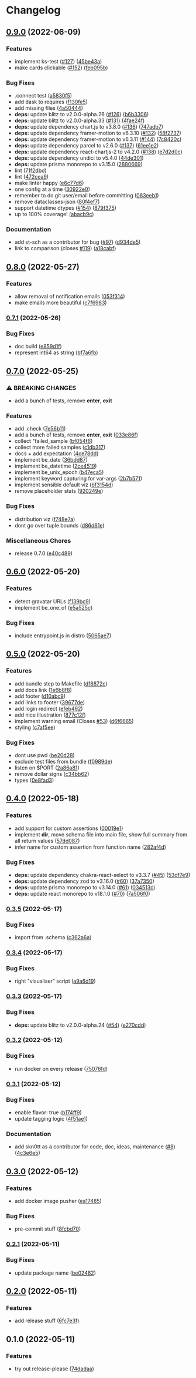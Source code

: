 # Changelog

## [0.9.0](https://github.com/Skn0tt/datapact/compare/v0.8.0...v0.9.0) (2022-06-09)


### Features

* implement ks-test ([#127](https://github.com/Skn0tt/datapact/issues/127)) ([45be43a](https://github.com/Skn0tt/datapact/commit/45be43a67fc28ec9d21b673b436e7f054e0ebbf2))
* make cards clickable ([#152](https://github.com/Skn0tt/datapact/issues/152)) ([feb095b](https://github.com/Skn0tt/datapact/commit/feb095bf1c498e6aaec4320845c3060e872dd210))


### Bug Fixes

* .connect test ([a5830f5](https://github.com/Skn0tt/datapact/commit/a5830f55e23a8a29ef30d1fb754f9fc8836d4f8c))
* add dask to requires ([f130fe5](https://github.com/Skn0tt/datapact/commit/f130fe5a585a5c09a361fca9caef6a29db6bf481))
* add missing files ([4a50444](https://github.com/Skn0tt/datapact/commit/4a504449ca7fb9a89e3ccfdd261a23183816f1a6))
* **deps:** update blitz to v2.0.0-alpha.26 ([#126](https://github.com/Skn0tt/datapact/issues/126)) ([b6b3306](https://github.com/Skn0tt/datapact/commit/b6b33063b5b39102dab3c29dfc24f37628417cd2))
* **deps:** update blitz to v2.0.0-alpha.33 ([#131](https://github.com/Skn0tt/datapact/issues/131)) ([4fae24f](https://github.com/Skn0tt/datapact/commit/4fae24fffeb326a9be22d12637eaf9361e4e34b1))
* **deps:** update dependency chart.js to v3.8.0 ([#136](https://github.com/Skn0tt/datapact/issues/136)) ([747adb7](https://github.com/Skn0tt/datapact/commit/747adb766b46090fef02ff08737f455d584527b9))
* **deps:** update dependency framer-motion to v6.3.10 ([#132](https://github.com/Skn0tt/datapact/issues/132)) ([58f2737](https://github.com/Skn0tt/datapact/commit/58f2737baafa41c81f095fd212593d5e003f4b31))
* **deps:** update dependency framer-motion to v6.3.11 ([#144](https://github.com/Skn0tt/datapact/issues/144)) ([7c8420c](https://github.com/Skn0tt/datapact/commit/7c8420c392e06ecab1ca6d2e6666b7e843b14e80))
* **deps:** update dependency parcel to v2.6.0 ([#137](https://github.com/Skn0tt/datapact/issues/137)) ([61ee1e2](https://github.com/Skn0tt/datapact/commit/61ee1e214f40824237ba2216363556ce0eba4737))
* **deps:** update dependency react-chartjs-2 to v4.2.0 ([#138](https://github.com/Skn0tt/datapact/issues/138)) ([e7d2d0c](https://github.com/Skn0tt/datapact/commit/e7d2d0c57cba98ca71cbe1fe437bc7612c72c5f4))
* **deps:** update dependency undici to v5.4.0 ([44de301](https://github.com/Skn0tt/datapact/commit/44de301437eb12e9f6394659a8190959c3918f5b))
* **deps:** update prisma monorepo to v3.15.0 ([2880669](https://github.com/Skn0tt/datapact/commit/2880669ba407f962003ffb843de2fe7ce6d9514d))
* lint ([71f2dbd](https://github.com/Skn0tt/datapact/commit/71f2dbd73deb9a48c36a9ffca2867e078f99c9f4))
* lint ([472cea9](https://github.com/Skn0tt/datapact/commit/472cea97055283f2cf085c557c31e0fb05c4e77c))
* make linter happy ([e6c77d6](https://github.com/Skn0tt/datapact/commit/e6c77d648b605bfa3dc4ec7574f712633c208ad0))
* one config at a time ([30922e0](https://github.com/Skn0tt/datapact/commit/30922e05d98cf4f1007ada5bf756bebedf02137b))
* remember to do git user/email before committing ([083eeb1](https://github.com/Skn0tt/datapact/commit/083eeb115a90b9a42fa487337c4ae1998798a54f))
* remove dataclasses-json ([80f4ef7](https://github.com/Skn0tt/datapact/commit/80f4ef7822717957be446eec0e993d8b6235919f))
* support datetime dtypes ([#154](https://github.com/Skn0tt/datapact/issues/154)) ([879f375](https://github.com/Skn0tt/datapact/commit/879f3752d55238e67db5a38882f8022ce782c3a0))
* up to 100% coverage! ([abacb9c](https://github.com/Skn0tt/datapact/commit/abacb9cc944901b4045a43108003fa54e5fb9d28))


### Documentation

* add st-sch as a contributor for bug ([#97](https://github.com/Skn0tt/datapact/issues/97)) ([d934de5](https://github.com/Skn0tt/datapact/commit/d934de5657d24749bd9d0f7e3837b215bfba6e00))
* link to comparison (closes [#119](https://github.com/Skn0tt/datapact/issues/119)) ([a18cabf](https://github.com/Skn0tt/datapact/commit/a18cabfe1271f91c2d55f16a0e1317dfdca51bc1))

## [0.8.0](https://github.com/Skn0tt/datapact/compare/v0.7.1...v0.8.0) (2022-05-27)


### Features

* allow removal of notification emails ([053f314](https://github.com/Skn0tt/datapact/commit/053f314420faa2b2879c02754c04ceece2b0601b))
* make emails more beautiful ([c7f6983](https://github.com/Skn0tt/datapact/commit/c7f6983dca63a7e992403460f3bc12d896417da9))

### [0.7.1](https://github.com/Skn0tt/datapact/compare/v0.7.0...v0.7.1) (2022-05-26)


### Bug Fixes

* doc build ([e859d1f](https://github.com/Skn0tt/datapact/commit/e859d1f7fbab7a1dc0f6c8a5924d1abb61eef022))
* represent int64 as string ([bf7a6fb](https://github.com/Skn0tt/datapact/commit/bf7a6fba527f57e22a7117a4001c3f946e230058))

## [0.7.0](https://github.com/Skn0tt/datapact/compare/v0.6.0...v0.7.0) (2022-05-25)


### ⚠ BREAKING CHANGES

* add a bunch of tests, remove __enter__, __exit__

### Features

* add .check ([7e56b11](https://github.com/Skn0tt/datapact/commit/7e56b117ec35a88e6d8ae50273bf9eb0672b9452))
* add a bunch of tests, remove __enter__, __exit__ ([033e86f](https://github.com/Skn0tt/datapact/commit/033e86f3928275d32c238922fc8c099e2093a86f))
* collect "failed_sample ([bf054f6](https://github.com/Skn0tt/datapact/commit/bf054f661da41644ea68f69ac0ee5f36bb8f25d4))
* collect more failed samples ([c1db317](https://github.com/Skn0tt/datapact/commit/c1db317182f54f79e117668f86a67f8b7524198a))
* docs + add expectation ([4ce78dd](https://github.com/Skn0tt/datapact/commit/4ce78dd6016725457fe2ac3744d7ab9e808793a7))
* implement be_date ([36bdd87](https://github.com/Skn0tt/datapact/commit/36bdd876603f7c79bb50cec602e8f3c07f547fd0))
* implement be_datetime ([2ce4519](https://github.com/Skn0tt/datapact/commit/2ce45195e7b9d4ebecaf4e9db216fa4eb9addd70))
* implement be_unix_epoch ([b47eca5](https://github.com/Skn0tt/datapact/commit/b47eca5c98345460e339e03200313aceea351e2b))
* implement keyword capturing for var-args ([2b7b571](https://github.com/Skn0tt/datapact/commit/2b7b571a2d72daabcaeeda9c7e6935c0d2898dc3))
* implement sensible default viz ([bf3154d](https://github.com/Skn0tt/datapact/commit/bf3154dca58119c874ee1ef303c3fcf78e9bd8ff))
* remove placeholder stats ([920249e](https://github.com/Skn0tt/datapact/commit/920249ebd6cc70e3a6d57a8925d7062b4f10f3f2))


### Bug Fixes

* distribution viz ([f748e7a](https://github.com/Skn0tt/datapact/commit/f748e7a01eb897dd75cf7185eeb194e8a7b27c76))
* dont go over tuple bounds ([d86d61e](https://github.com/Skn0tt/datapact/commit/d86d61e618dd74c7b13878ec74de28551e7e40b9))


### Miscellaneous Chores

* release 0.7.0 ([e40c489](https://github.com/Skn0tt/datapact/commit/e40c4890dd16a869085940eeaa0c0fc7aa9d44ca))

## [0.6.0](https://github.com/Skn0tt/datapact/compare/v0.5.0...v0.6.0) (2022-05-20)


### Features

* detect gravatar URLs ([f139bc9](https://github.com/Skn0tt/datapact/commit/f139bc973351e7805d5260737fbbc8edf5794796))
* implement be_one_of ([e5a525c](https://github.com/Skn0tt/datapact/commit/e5a525c6c8039afca0ef1fbfa2d0493e402ce977))


### Bug Fixes

* include entrypoint.js in distro ([5065ae7](https://github.com/Skn0tt/datapact/commit/5065ae79ae83347b6986aba29b39ade170742d94))

## [0.5.0](https://github.com/Skn0tt/datapact/compare/v0.4.0...v0.5.0) (2022-05-20)


### Features

* add bundle step to Makefile ([df8872c](https://github.com/Skn0tt/datapact/commit/df8872caf09af198b313dc5e55e7688138fbc127))
* add docs link ([1e6b8f8](https://github.com/Skn0tt/datapact/commit/1e6b8f8da36515963d822fd704ab55f0ddc61acf))
* add footer ([d10abc9](https://github.com/Skn0tt/datapact/commit/d10abc999e679cd59842cf702c2be5eb4147bffe))
* add links to footer ([39677de](https://github.com/Skn0tt/datapact/commit/39677deee718f1d5bb7ee9727e2b57f4359320e7))
* add login redirect ([efeb492](https://github.com/Skn0tt/datapact/commit/efeb49245a9dfc970991437c9fb7d48aaaa343df))
* add nice illustration ([877c12f](https://github.com/Skn0tt/datapact/commit/877c12f5c598e861b2f9529b6caf5c5f00d1c9a3))
* implement warning email (Closes [#53](https://github.com/Skn0tt/datapact/issues/53)) ([d6f6665](https://github.com/Skn0tt/datapact/commit/d6f6665eb8d1cc417dc94e98f25b77ff75320a0e))
* styling ([c7af5ee](https://github.com/Skn0tt/datapact/commit/c7af5ee318f926b7fb287bc29a46f6d420b0dc8e))


### Bug Fixes

* dont use pwd ([be20d28](https://github.com/Skn0tt/datapact/commit/be20d28731a644339b6f7188641e631589d376ce))
* exclude test files from bundle ([f0989de](https://github.com/Skn0tt/datapact/commit/f0989de84d0f98556600e58b2435b4494d1df4f3))
* listen on $PORT ([2a86a81](https://github.com/Skn0tt/datapact/commit/2a86a8100736b8633d277be94c935574e33ef179))
* remove dollar signs ([c34bb62](https://github.com/Skn0tt/datapact/commit/c34bb62334a37936cf8ca080861fdace9a7a10c7))
* types ([0e8fad3](https://github.com/Skn0tt/datapact/commit/0e8fad30e872c3e8aecbb4671448518144e58716))

## [0.4.0](https://github.com/Skn0tt/datapact/compare/v0.3.5...v0.4.0) (2022-05-18)


### Features

* add support for custom assertions ([00019e1](https://github.com/Skn0tt/datapact/commit/00019e1fee1684ae1a7549c6c5b684177f9681df))
* implement __dir__, move schema file into main file, show full summary from all return values ([57dd087](https://github.com/Skn0tt/datapact/commit/57dd0872d17cf50bf611f5cfc5d857f9ab69b106))
* infer name for custom assertion from function name ([282af4d](https://github.com/Skn0tt/datapact/commit/282af4d95741ef3b2edf182626d156638eb68942))


### Bug Fixes

* **deps:** update dependency chakra-react-select to v3.3.7 ([#45](https://github.com/Skn0tt/datapact/issues/45)) ([53df7e9](https://github.com/Skn0tt/datapact/commit/53df7e9e6fd8e49bdf2b4eac13f3f349d9f7e297))
* **deps:** update dependency zod to v3.16.0 ([#60](https://github.com/Skn0tt/datapact/issues/60)) ([37a7350](https://github.com/Skn0tt/datapact/commit/37a73506ae4dffe380952a495911f404bf0db461))
* **deps:** update prisma monorepo to v3.14.0 ([#61](https://github.com/Skn0tt/datapact/issues/61)) ([034513c](https://github.com/Skn0tt/datapact/commit/034513cecbfc00d190d6c1754994a7faac2243cf))
* **deps:** update react monorepo to v18.1.0 ([#70](https://github.com/Skn0tt/datapact/issues/70)) ([7a506f0](https://github.com/Skn0tt/datapact/commit/7a506f079c127c9b3bda8208a55a4204f132e1c9))

### [0.3.5](https://github.com/Skn0tt/datapact/compare/v0.3.4...v0.3.5) (2022-05-17)


### Bug Fixes

* import from .schema ([c362a6a](https://github.com/Skn0tt/datapact/commit/c362a6a626cad91784f73d56e70d83595e5c8c4d))

### [0.3.4](https://github.com/Skn0tt/datapact/compare/v0.3.3...v0.3.4) (2022-05-17)


### Bug Fixes

* right "visualiser" script ([a9a6d19](https://github.com/Skn0tt/datapact/commit/a9a6d196f5630aff00ba19eecd4b296299a8345f))

### [0.3.3](https://github.com/Skn0tt/datapact/compare/v0.3.2...v0.3.3) (2022-05-17)


### Bug Fixes

* **deps:** update blitz to v2.0.0-alpha.24 ([#54](https://github.com/Skn0tt/datapact/issues/54)) ([e270cdd](https://github.com/Skn0tt/datapact/commit/e270cddeeeb8916dbdc5799c5810c2db592b5cd0))

### [0.3.2](https://github.com/Skn0tt/datapact/compare/v0.3.1...v0.3.2) (2022-05-12)


### Bug Fixes

* run docker on every release ([75076fd](https://github.com/Skn0tt/datapact/commit/75076fd0df2c7f11bf985a91538c7e4928922745))

### [0.3.1](https://github.com/Skn0tt/datapact/compare/v0.3.0...v0.3.1) (2022-05-12)


### Bug Fixes

* enable flavor: true ([b174ff9](https://github.com/Skn0tt/datapact/commit/b174ff9570ee217634d4f35d989f2cba905f98dc))
* update tagging logic ([4f51ae1](https://github.com/Skn0tt/datapact/commit/4f51ae1bccc76000d5d9dc0047c916e8919fca06))


### Documentation

* add skn0tt as a contributor for code, doc, ideas, maintenance ([#8](https://github.com/Skn0tt/datapact/issues/8)) ([4c3e6e5](https://github.com/Skn0tt/datapact/commit/4c3e6e5d489e1ac06b6167659f5e0fc284a1d3f0))

## [0.3.0](https://github.com/Skn0tt/datapact/compare/v0.2.1...v0.3.0) (2022-05-12)


### Features

* add docker image pusher ([ea17485](https://github.com/Skn0tt/datapact/commit/ea174856be7dd200e75760fd034f3a9e2c590568))


### Bug Fixes

* pre-commit stuff ([8fcbd70](https://github.com/Skn0tt/datapact/commit/8fcbd708764a77c33b45b230ef427ba741dad597))

### [0.2.1](https://github.com/Skn0tt/expact/compare/v0.2.0...v0.2.1) (2022-05-11)

### Bug Fixes

- update package name ([be02482](https://github.com/Skn0tt/expact/commit/be02482f2070cc370fff66d90f19a39881b90654))

## [0.2.0](https://github.com/Skn0tt/datapact/compare/v0.1.0...v0.2.0) (2022-05-11)

### Features

- add release stuff ([6fc7e3f](https://github.com/Skn0tt/datapact/commit/6fc7e3f838803696471ff390ef875774ac7a25a3))

## 0.1.0 (2022-05-11)

### Features

- try out release-please ([74dadaa](https://github.com/Skn0tt/datapact/commit/74dadaae168bafd888a363ac37c984e01f9dd585))
